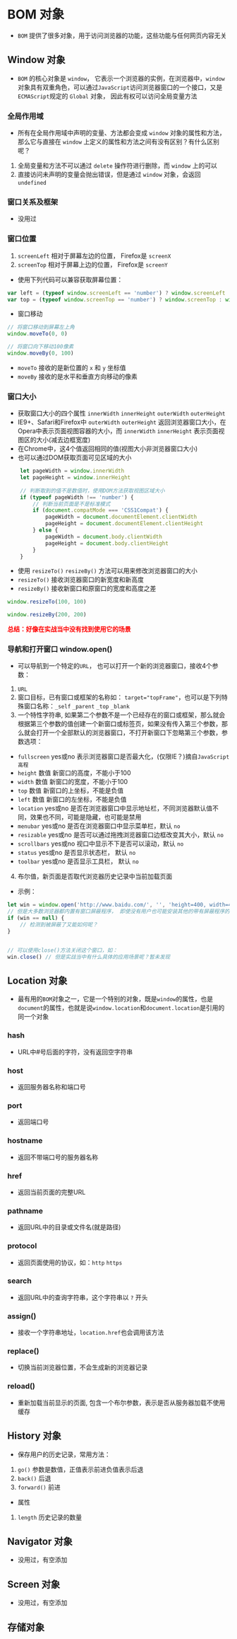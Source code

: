 # BOM 对象
- `BOM` 提供了很多对象，用于访问浏览器的功能，这些功能与任何网页内容无关

## Window 对象
- `BOM` 的核心对象是 `window`， 它表示一个浏览器的实例，在浏览器中，`window`对象具有双重角色，可以通过`JavaScript`访问浏览器窗口的一个接口，又是`ECMAScript`规定的 `Global` 对象， 因此有权可以访问全局变量方法

### 全局作用域
- 所有在全局作用域中声明的变量、方法都会变成 `window` 对象的属性和方法，那么它与直接在 `window` 上定义的属性和方法之间有没有区别？有什么区别呢？
1. 全局变量和方法不可以通过 `delete` 操作符进行删除，而 `window` 上的可以
2. 直接访问未声明的变量会抛出错误，但是通过 `window` 对象，会返回 `undefined`

### 窗口关系及框架
- 没用过

### 窗口位置
1. `screenLeft` 相对于屏幕左边的位置， Firefox是 `screenX`
2. `screenTop` 相对于屏幕上边的位置， Firefox是 `screenY`
- 使用下列代码可以兼容获取屏幕位置：
```js
var left = (typeof window.screenLeft == 'number') ? window.screenLeft : window.screenX
var top = (typeof window.screenTop == 'number') ? window.screenTop : window.screenY
```
- 窗口移动
```js
// 将窗口移动到屏幕左上角
window.moveTo(0, 0)

// 将窗口向下移动100像素
window.moveBy(0, 100)
```
- `moveTo` 接收的是新位置的 `x` 和 `y` 坐标值
- `moveBy` 接收的是水平和垂直方向移动的像素

### 窗口大小
- 获取窗口大小的四个属性 `innerWidth` `innerHeight` `outerWidth` `outerHeight`
- IE9+、Safari和Firefox中 `outerWidth` `outerHeight` 返回浏览器窗口大小，在Opera中表示页面视图容器的大小，而 `innerWidth` `innerHeight` 表示页面视图区的大小(减去边框宽度)
- 在Chrome中，这4个值返回相同的值(视图大小非浏览器窗口大小)
- 也可以通过DOM获取页面可见区域的大小
```js
    let pageWidth = window.innerWidth
    let pageHeight = window.innerHeight
    
    // 判断取到的值不是数值时，使用DOM方法获取视图区域大小
    if (typeof pageWidth !== 'number') {
        // 判断当前页面是不是标准模式
        if (document.compatMode === 'CSS1Compat') {
            pageWidth = document.documentElement.clientWidth
            pageHeight = document.documentElement.clientHeight
        } else {
            pageWidth = document.body.clientWidth
            pageHeight = document.body.clientHeight
        }
    }
```
- 使用 `resizeTo()` `resizeBy()` 方法可以用来修改浏览器窗口的大小
- `resizeTo()` 接收浏览器窗口的新宽度和新高度
- `resizeBy()` 接收新窗口和原窗口的宽度和高度之差
```js
window.resizeTo(100, 100)

window.resizeBy(200, 200)
```
<font color='red'><b>总结：好像在实战当中没有找到使用它的场景</b></font>

### 导航和打开窗口 window.open()
- 可以导航到一个特定的`URL`， 也可以打开一个新的浏览器窗口，接收4个参数：
1. `URL`
2. 窗口目标，已有窗口或框架的名称如： `target="topFrame"`，也可以是下列特殊窗口名称：`_self` `_parent` `_top` `_blank`
3. 一个特性字符串, 如果第二个参数不是一个已经存在的窗口或框架，那么就会根据第三个参数的值创建一个新窗口或标签页，如果没有传入第三个参数，那么就会打开一个全部默认的浏览器窗口，不打开新窗口下忽略第三个参数，参数选项：
- `fullscreen` yes或no  表示浏览器窗口是否最大化，(仅限IE？)摘自`JavaScript高程`
- `height` 数值 新窗口的高度，不能小于100
- `width` 数值 新窗口的宽度，不能小于100
- `top` 数值 新窗口的上坐标，不能是负值
- `left` 数值 新窗口的左坐标，不能是负值
- `location` yes或no 是否在浏览器窗口中显示地址栏，不同浏览器默认值不同，效果也不同，可能是隐藏，也可能是禁用
- `menubar` yes或no 是否在浏览器窗口中显示菜单栏，默认 `no`
- `resizable` yes或no 是否可以通过拖拽浏览器窗口边框改变其大小，默认 `no`
- `scrollbars` yes或no 视口中显示不下是否可以滚动，默认 `no`
- `status` yes或no 是否显示状态栏， 默认 `no`
- `toolbar` yes或no 是否显示工具栏， 默认 `no`
4. 布尔值，新页面是否取代浏览器历史记录中当前加载页面
- 示例：
```js
let win = window.open('http://www.baidu.com/', '', 'height=400, width=400, top=100, left=100')
// 但是大多数浏览器都内置有窗口屏蔽程序， 即使没有用户也可能安装其他的带有屏蔽程序的工具，可以通过返回值进行判断，如：
if (win == null) {
    // 检测到被屏蔽了又能如何呢？    
}


// 可以使用close()方法关闭这个窗口，如：
win.close() // 但是实战当中有什么具体的应用场景呢？暂未发现
```

## Location 对象
- 最有用的`BOM`对象之一，它是一个特别的对象，既是`window`的属性，也是`document`的属性，也就是说`window.location`和`document.location`是引用的同一个对象
### hash
- URL中#号后面的字符，没有返回空字符串

### host
- 返回服务器名称和端口号

### port
- 返回端口号

### hostname
- 返回不带端口号的服务器名称

### href
- 返回当前页面的完整URL

### pathname
- 返回URL中的目录或文件名(就是路径)

### protocol
- 返回页面使用的协议，如：`http` `https`

### search
- 返回URL中的查询字符串，这个字符串以 `?` 开头

### assign()
- 接收一个字符串地址，`location.href`也会调用该方法

### replace() 
- 切换当前浏览器位置，不会生成新的浏览器记录

### reload() 
- 重新加载当前显示的页面, 包含一个布尔参数，表示是否从服务器加载不使用缓存


## History 对象
- 保存用户的历史记录，常用方法：
1. `go()` 参数是数值，正值表示前进负值表示后退
2. `back()` 后退
3. `forward()` 前进
- 属性
1. `length` 历史记录的数量

## Navigator 对象
- 没用过，有空添加


## Screen 对象
- 没用过，有空添加



## 存储对象





<style>
#app .theme-default-content {
    max-width: 1200px;
}
</style>
